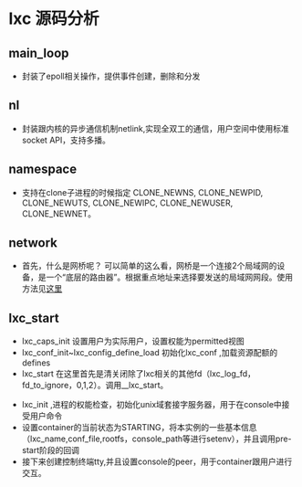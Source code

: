 # lxc 源码分析

## main_loop 
* 封装了epoll相关操作，提供事件创建，删除和分发

## nl 
* 封装跟内核的异步通信机制netlink,实现全双工的通信，用户空间中使用标准socket API，支持多播。

## namespace 
*  支持在clone子进程的时候指定	CLONE_NEWNS, CLONE_NEWPID, CLONE_NEWUTS, CLONE_NEWIPC,
	CLONE_NEWUSER, CLONE_NEWNET。

## network 
*  首先，什么是网桥呢？ 可以简单的这么看，网桥是一个连接2个局域网的设备，是一个“底层的路由器”。根据重点地址来选择要发送的局域网网段。使用方法见[这里](http://wiki.dzsc.com/info/8659.html)


## lxc_start
*  lxc_caps_init  设置用户为实际用户，设置权能为permitted视图
*  lxc_conf_init~lxc_config_define_load   初始化lxc_conf ,加载资源配额的defines
*  lxc_start  在这里首先是清关闭除了lxc相关的其他fd（lxc_log_fd，fd_to_ignore，0,1,2）。调用__lxc_start。

>
* lxc_init ,进程的权能检查，初始化unix域套接字服务器，用于在console中接受用户命令
* 设置container的当前状态为STARTING，将本实例的一些基本信息（lxc_name,conf_file,rootfs，console_path等进行setenv），并且调用pre-start阶段的回调
* 接下来创建控制终端tty,并且设置console的peer，用于container跟用户进行交互。
